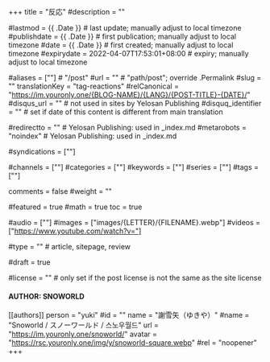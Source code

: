 +++
title = "反応"
#description = ""

#lastmod = {{ .Date }}                 # last update; manually adjust to local timezone
#publishdate = {{ .Date }}             # first publication; manually adjust to local timezone
#date = {{ .Date }}                    # first created; manually adjust to local timezone
#expirydate = 2022-04-07T17:53:01+08:00              # expiry; manually adjust to local timezone

#aliases = [""]                                        # "/post"
#url = ""                                              # "path/post"; override .Permalink
#slug = ""
translationKey = "tag-reactions"
#relCanonical = "https://im.youronly.one/{BLOG-NAME}/{LANG}/{POST-TITLE}-{DATE}/"
#disqus_url = ""                                       # not used in sites by Yelosan Publishing
#disquq_identifier = ""                                # set if date of this content is different from main translation

#redirectto = ""                                       # Yelosan Publishing: used in _index.md
#metarobots = "noindex"                                # Yelosan Publishing: used in _index.md

#syndications = [""]

#channels = [""]
#categories = [""]
#keywords = [""]
#series = [""]
#tags = [""]

comments = false
#weight = ""

#featured = true
#math = true
toc = true

#audio = [""]
#images = ["images/{LETTER}/{FILENAME}.webp"]
#videos = ["https://www.youtube.com/watch?v="]

#type = ""                                             # article, sitepage, review

#draft = true

#license = ""                                          # only set if the post license is not the same as the site license

#### AUTHOR: SNOWORLD ####
[[authors]]
  person = "yuki"
  #id = ""
  name = "謝雪矢（ゆきや）"
  #name = "Snoworld / スノーワールド / 스노우월드"
  url = "https://im.youronly.one/snoworld/"
  avatar = "https://rsc.youronly.one/img/y/snoworld-square.webp"
  #rel = "noopener"
+++
